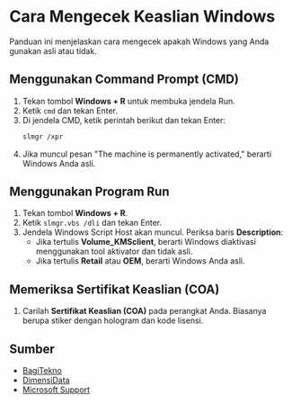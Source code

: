 # Cara Mengecek Keaslian Windows

Panduan ini menjelaskan cara mengecek apakah Windows yang Anda gunakan asli atau tidak.

## Menggunakan Command Prompt (CMD)

1. Tekan tombol **Windows + R** untuk membuka jendela Run.
2. Ketik `cmd` dan tekan Enter.
3. Di jendela CMD, ketik perintah berikut dan tekan Enter:
   ```bash
   slmgr /xpr
   ```
4. Jika muncul pesan "The machine is permanently activated," berarti Windows Anda asli.

## Menggunakan Program Run

1. Tekan tombol **Windows + R**.
2. Ketik `slmgr.vbs /dli` dan tekan Enter.
3. Jendela Windows Script Host akan muncul. Periksa baris **Description**:
   - Jika tertulis **Volume_KMSclient**, berarti Windows diaktivasi menggunakan tool aktivator dan tidak asli.
   - Jika tertulis **Retail** atau **OEM**, berarti Windows Anda asli.

## Memeriksa Sertifikat Keaslian (COA)

1. Carilah **Sertifikat Keaslian (COA)** pada perangkat Anda. Biasanya berupa stiker dengan hologram dan kode lisensi.

## Sumber

- [BagiTekno](https://www.bagitekno.net/windows/cara-cek-windows-10-ori-atau-tidak.html)
- [DimensiData](https://blog.dimensidata.com/begini-cara-mengetahui-dan-cek-windows-10-asli-atau-bajakan/)
- [Microsoft Support](https://support.microsoft.com/id-id/windows/tentang-windows-asli-0b88ba3d-f799-7c15-9f36-2be445a56493)

